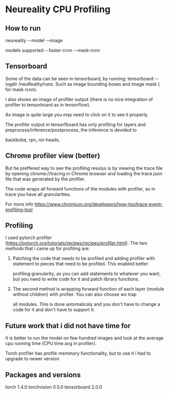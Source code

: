 # Neureality CPU Profiling 

## How to run 
neureality --model --image

models supported --faster-rcnn --mask-rcnn 

## Tensorboard

Some of the data can be seen in tensorboard, by running:  tensorboard --logdir <path to project>/neuReality/runs. Such as image bounding boxes and image mask ( for mask rcnn).

I also shows an image of profiler output (there is no nice integration of profiler to tensorboard as in tensorflow).

As image is quite large you may need to click on it to see it properly.

The profiler output in tensorfboard has only profiling for layers and preprocess/inference/postprocess, the inference is devided to

backbobe, rpn, roi-heads. 

## Chrome profiler view (better)

But he preffered way to see the profiling resulys is by viewing  the trace file by opening chrome://tracing in Chrome browser and loading the trace.json file that was generated by the profiler.

The code wraps all forward functions of the modules with profiler, so in trace you have all granularities.

For more info https://www.chromium.org/developers/how-tos/trace-event-profiling-tool

## Profiling

I used pytorch profiler (https://pytorch.org/tutorials/recipes/recipes/profiler.html). The two methods that i came up for profiling are: 

1. Patching the code that needs to be profiled and adding profiler with statement to pieces that need to be profiled. This enabled better 

    profiling granularity, as you can add statements to whatever you want, but you need to write code for it and patch library functions.

2. The second method is wrapping forward function of each layer (module without children) with profier. You can also choose wo trap 

    all modules. This is done aotomalicaly and you don't have to change a code for it and don't have to support it.  

## Future work that i did not have time for

It is better to run the model on few hundred images and look at the average cpu running time (CPU time avg in profiler).

Torch profiler has profile memmory functionality, but to use it i had to upgrade to newer version


## Packages and versions

torch 1.4.0
torchvision 0.5.0
tensorboard 2.0.0 